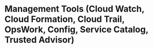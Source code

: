 #	Management Tools (Cloud Watch, Cloud Formation, Cloud Trail, OpsWork, Config, Service Catalog, Trusted Advisor)
